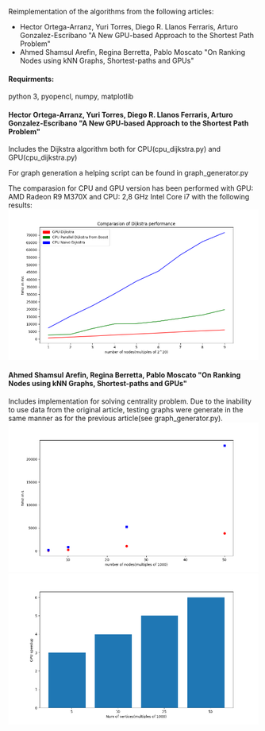 Reimplementation of the algorithms from the following articles: 
* Hector Ortega-Arranz, Yuri Torres, Diego R. Llanos Ferraris, Arturo Gonzalez-Escribano "A New GPU-based Approach to the Shortest Path Problem"
* Ahmed Shamsul Arefin, Regina Berretta, Pablo Moscato "On Ranking Nodes using kNN Graphs, Shortest-paths and GPUs"

#### Requirments:
python 3, pyopencl, numpy, matplotlib
#### Hector Ortega-Arranz, Yuri Torres, Diego R. Llanos Ferraris, Arturo Gonzalez-Escribano "A New GPU-based Approach to the Shortest Path Problem"
Includes the Dijkstra algorithm both for CPU(cpu_dijkstra.py) and GPU(cpu_dijkstra.py)

For graph generation a helping script can be found in graph_generator.py

The comparasion for CPU and GPU version has been performed with GPU: AMD Radeon R9 M370X and CPU: 2,8 GHz Intel Core i7 with the following results:
![Image of dijkstra results](https://github.com/sabrinamusatian/ShortestPathsWithGPU/blob/master/dijkstra_results.png)

#### Ahmed Shamsul Arefin, Regina Berretta, Pablo Moscato "On Ranking Nodes using kNN Graphs, Shortest-paths and GPUs"
Includes implementation for solving centrality problem. Due to the inability to use data from the original article, testing graphs were generate in the same manner as for the previous article(see graph_generator.py).
![Image of centra results](https://github.com/sabrinamusatian/ShortestPathsWithGPU/blob/master/centrality_results.png)
![Image of centra speedup results](https://github.com/sabrinamusatian/ShortestPathsWithGPU/blob/master/centrality_speedup_results.png)


